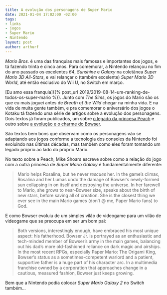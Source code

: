 ```yaml
---
title: A evolução dos personagens de Super Mario
date: 2021-01-04 17:02:00 -02:00
tags:
- links
- jogos
- Super Mario
- Nintendo
layout: post
author: arthurf
---
```


*Mario Bros.* é uma das franquias mais famosas e importantes dos jogos, e tá fazendo trinta e cinco anos. Para comemorar, a Nintendo relançou no fim do ano passado os excelentes *64*, *Sunshine* e *Galaxy* na coletânea *Super Mario 3D All-Stars*, e vai relançar o (também excelente) *Super Mario 3D World*, até então exclusivo do Wii U, no Switch em março.

[Eu amo essa franquia]({% post_url 2019/2019-08-14-um-ranking-de-todos-os-super-mario %}). Junto com *The Sims*, os jogos do Mario são os que eu mais joguei antes de *Breath of the Wild* chegar na minha vida. E na vida de muita gente também, e pra comemorar o aniversário dos jogos o Kotaku tá fazendo uma série de artigos sobre a evolução dos personagens. Dois textos já foram publicados, um sobre [o legado da princesa Peach](https://kotaku.com/princess-peach-floated-so-rosalina-could-fly-1845970718) e outro sobre [a evolução e o charme do Bowser](https://kotaku.com/whats-great-about-bowser-1845971445).

São textos bem bons que observam como os personagens vão se adaptando aos jogos conforme a tecnologia dos consoles da Nintendo foi evoluindo nas últimas décadas, mas também como eles foram tomando um legado próprio ao lado do próprio Mario.

No texto sobre a Peach, Mike Shoars escreve sobre como a relação do jogo com a outra princesa de *Super Mario Galaxy* é fundamentalmente diferente:

> Mario helps Rosalina, but he never *rescues* her. In the game’s climax, Rosalina and her Lumas undo the damage of Bowser’s newly-formed sun collapsing in on itself and destroying the universe. In her farewell to Mario, she grows to near-Bowser size, speaks about the birth of new stars, before saving all of creation. She is the closest thing we ever see in the main Mario games (don’t @ me, Paper Mario fans) to God.

E como Bowser evoluiu de um simples vilão de videogame para um vilão de videogame que se preocupa em ser um bom pai:

> Both versions, interestingly enough, have embraced his most unique aspect: his fatherhood. Bowser Jr. is portrayed as an enthusiastic and tech-minded member of Bowser’s army in the main games, balancing out his dad’s more old-fashioned reliance on dark magic and airships. In the most recent RPGs, especially Paper Mario: The Origami King, Bowser’s status as a sometimes-competent warlord and a patient, supportive father is a huge part of his character arc. In a multimedia franchise owned by a corporation that approaches change in a cautious, measured fashion, Bowser just keeps growing.

Bem que a Nintendo podia colocar *Super Mario Galaxy 2* no Switch também…
